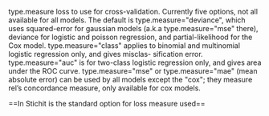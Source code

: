 type.measure loss to use for cross-validation. Currently five options, not all available for all
models. The default is type.measure="deviance", which uses squared-error
for gaussian models (a.k.a type.measure="mse" there), deviance for logistic
and poisson regression, and partial-likelihood for the Cox model. type.measure="class"
applies to binomial and multinomial logistic regression only, and gives misclas-
sification error. type.measure="auc" is for two-class logistic regression only,
and gives area under the ROC curve. type.measure="mse" or type.measure="mae"
(mean absolute error) can be used by all models except the "cox"; they measure
rel’s concordance measure, only available for cox models.

==In Stichit is the standard option for loss measure used==